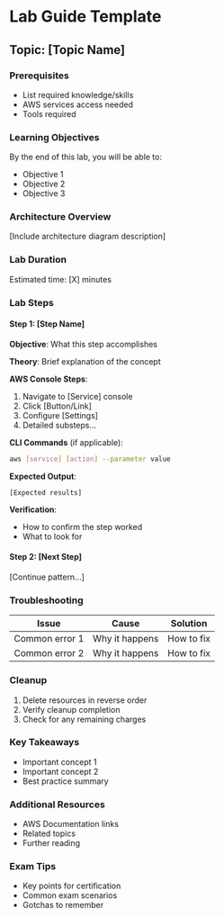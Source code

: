 # Lab Guide Template

## Topic: [Topic Name]

### Prerequisites
- List required knowledge/skills
- AWS services access needed
- Tools required

### Learning Objectives
By the end of this lab, you will be able to:
- Objective 1
- Objective 2
- Objective 3

### Architecture Overview
[Include architecture diagram description]

### Lab Duration
Estimated time: [X] minutes

### Lab Steps

#### Step 1: [Step Name]
**Objective**: What this step accomplishes

**Theory**: Brief explanation of the concept

**AWS Console Steps**:
1. Navigate to [Service] console
2. Click [Button/Link]
3. Configure [Settings]
4. Detailed substeps...

**CLI Commands** (if applicable):
```bash
aws [service] [action] --parameter value
```

**Expected Output**:
```
[Expected results]
```

**Verification**:
- How to confirm the step worked
- What to look for

#### Step 2: [Next Step]
[Continue pattern...]

### Troubleshooting
| Issue | Cause | Solution |
|-------|-------|----------|
| Common error 1 | Why it happens | How to fix |
| Common error 2 | Why it happens | How to fix |

### Cleanup
1. Delete resources in reverse order
2. Verify cleanup completion
3. Check for any remaining charges

### Key Takeaways
- Important concept 1
- Important concept 2
- Best practice summary

### Additional Resources
- AWS Documentation links
- Related topics
- Further reading

### Exam Tips
- Key points for certification
- Common exam scenarios
- Gotchas to remember